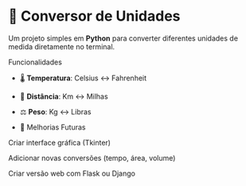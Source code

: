 # 🔄 Conversor de Unidades

Um projeto simples em **Python** para converter diferentes unidades de medida diretamente no terminal. 

Funcionalidades
- 🌡️ **Temperatura**: Celsius ↔ Fahrenheit  
- 🚗 **Distância**: Km ↔ Milhas  
- ⚖️ **Peso**: Kg ↔ Libras

- 🚀 Melhorias Futuras

 Criar interface gráfica (Tkinter)

 Adicionar novas conversões (tempo, área, volume)

 Criar versão web com Flask ou Django
